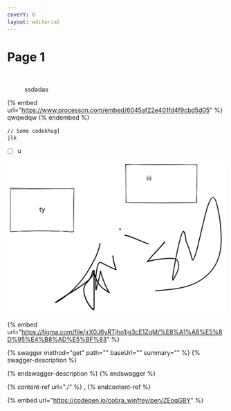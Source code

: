 ```yaml
---
coverY: 0
layout: editorial
---
```


# Page 1

<figure><img src="https://static.moxueyuan.com/uploads_v3/e/267/716/e26716/img/2022/09/15/1663226765_4699.png_thumb_400.png" alt=""><figcaption><p>ssdadas</p></figcaption></figure>

{% embed url="https://www.processon.com/embed/6045af22e401fd4f9cbd5d05" %}
qwqwdqw
{% endembed %}

```gitignore
// Some codekhug]
jlk
```

* [ ] u

<img src=".gitbook/assets/file.drawing.svg" alt="" class="gitbook-drawing">

{% embed url="https://figma.com/file/jrX0J6yRTjho1ig3cE1ZqM/%E8%A1%A8%E5%8D%95%E4%B8%AD%E5%BF%83" %}

{% swagger method="get" path="" baseUrl="" summary="" %}
{% swagger-description %}

{% endswagger-description %}
{% endswagger %}

{% content-ref url="./" %}
[.](./)
{% endcontent-ref %}

{% embed url="https://codepen.io/cobra_winfrey/pen/ZEoqGBY" %}
